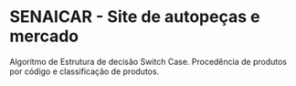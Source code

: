 # SENAICAR - Site de autopeças e mercado
Algoritmo de Estrutura de decisão Switch Case.
Procedência de produtos por código e classificação de produtos.
